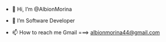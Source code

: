 - 👋 Hi, I’m @AlbionMorina
- 👀 I’m Software Developer

- 📫 How to reach me Gmail ===> albionmorina44@gmail.com

